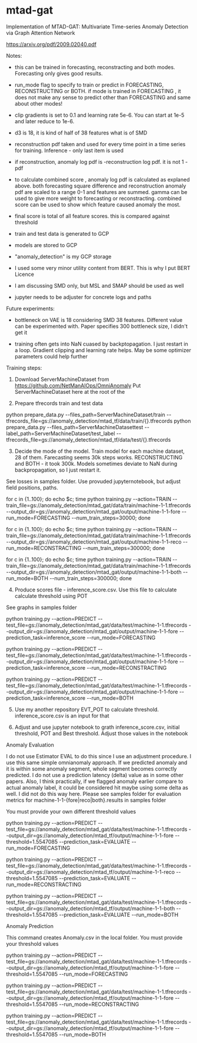 # mtad-gat
Implementation of MTAD-GAT: Multivariate Time-series Anomaly Detection via Graph Attention Network

https://arxiv.org/pdf/2009.02040.pdf

Notes:

- this can be trained in forecasting, reconstracting and both modes. Forecasting only gives good results.

- run_mode flag to specify to train or predict in FORECASTING, RECONSTRUCTING or BOTH. if mode is trained in FORECASTING , it does not make any sense to predict other than FORECASTING and same about other modes!

- clip gradients is set to 0.1 and learning rate 5e-6. You can start at 1e-5 and later reduce to 1e-6.

- d3 is 18, it is kind of half of 38 features what is of SMD

- reconstruction pdf taken and used for every time point in a time series for training. Inference - only last item is used

- if reconstruction, anomaly log pdf is -reconstruction log pdf. it is not 1 - pdf

- to calculate combined score , anomaly log pdf is calculated as explaned above. both forecasting square difference and reconstruction anomaly pdf are scaled to a range 0-1 and features are summed. gamma can be used to give more weight to forecasting or reconstracting. combined score can be used to show which feature caused anomaly the most. 

- final score is total of all feature scores. this is compared against threshold

- train and test data is generated to GCP

- models are stored to GCP

- "anomaly_detection" is my GCP storage

- I used some very minor utility content from BERT. This is why I put BERT Licence

- I am discussing SMD only, but MSL and SMAP should be used as well

- jupyter needs to be adjuster for concrete logs and paths


Future experiments:

- bottleneck on VAE is 18 considering SMD 38 features. Different value can be experimented with. Paper specifies 300 bottleneck size, I didn't get it

- training often gets into NaN cuased by backptopagation. I just restart in a loop. Gradient clipping and learning rate helps. May be some optimizer parameters could help further


Training steps:

1. Download ServerMachineDataset from https://github.com/NetManAIOps/OmniAnomaly
Put ServerMachineDataset here at the root of the 

2. Prepare tfrecords train and test data

python prepare_data.py --files_path=ServerMachineDataset/train --tfrecords_file=gs://anomaly_detection/mtad_tf/data/train/{}.tfrecords
python prepare_data.py --files_path=ServerMachineDatasettest --label_path=ServerMachineDataset/test_label --tfrecords_file=gs://anomaly_detection/mtad_tf/data/test/{}.tfrecords

3. Decide the mode of the model. Train model for each machine dataset, 28 of them. Farecasting seems 30k steps works. RECONSTRUCTING and BOTH  - it took 300k. Models sometimes deviate to NaN during backpropagation, so I just restart it.

See losses in samples folder. Use provuded jupyternotebook, but adjust field positions, paths.

for c in {1..100}; do echo $c; time python training.py --action=TRAIN --train_file=gs://anomaly_detection/mtad_gat/data/train/machine-1-1.tfrecords --output_dir=gs://anomaly_detection/mtad_gat/output/machine-1-1-fore --run_mode=FORECASTING --num_train_steps=30000; done

for c in {1..100}; do echo $c; time python training.py --action=TRAIN --train_file=gs://anomaly_detection/mtad_gat/data/train/machine-1-1.tfrecords --output_dir=gs://anomaly_detection/mtad_gat/output/machine-1-1-reco --run_mode=RECONSTRACTING --num_train_steps=300000; done

for c in {1..100}; do echo $c; time python training.py --action=TRAIN --train_file=gs://anomaly_detection/mtad_gat/data/train/machine-1-1.tfrecords --output_dir=gs://anomaly_detection/mtad_gat/output/machine-1-1-both --run_mode=BOTH --num_train_steps=300000; done

4. Produce scores file - inference_score.csv. Use this file to calculate calculate threshold using POT

See graphs in samples folder

python training.py --action=PREDICT --test_file=gs://anomaly_detection/mtad_gat/data/test/machine-1-1.tfrecords --output_dir=gs://anomaly_detection/mtad_gat/output/machine-1-1-fore --prediction_task=inference_score --run_mode=FORECASTING

python training.py --action=PREDICT --test_file=gs://anomaly_detection/mtad_gat/data/test/machine-1-1.tfrecords --output_dir=gs://anomaly_detection/mtad_gat/output/machine-1-1-fore --prediction_task=inference_score --run_mode=RECONSTRACTING

python training.py --action=PREDICT --test_file=gs://anomaly_detection/mtad_gat/data/test/machine-1-1.tfrecords --output_dir=gs://anomaly_detection/mtad_gat/output/machine-1-1-fore --prediction_task=inference_score --run_mode=BOTH

5. Use my another repository EVT_POT to calculate threshold. inference_score.csv is an input for that

6. Adjust and use jupyter notebook to grath inference_score.csv, initial threshold, POT and Best threshold. Adjust those values in the notebook


Anomaly Evaluation

I do not use Estimator EVAL to do this since I use an adjustment procedure. I use this same simple omnianomaly approach. If we predicted anomaly and it is within some anomaly segment, whole segment becomes correctly predicted. I do not use a prediction latency (delta) value as in some other papers. Also, I think practically, if we flagged anomaly earlier compare to actual anomaly label, it could be considered hit maybe using some delta as well. I did not do this way here. Please see samples folder for evaluation metrics for machine-1-1-{fore|reco|both}.results in samples folder

You must provide your own different threshold values

python training.py --action=PREDICT --test_file=gs://anomaly_detection/mtad_gat/data/test/machine-1-1.tfrecords --output_dir=gs://anomaly_detection/mtad_tf/output/machine-1-1-fore --threshold=1.5547085 --prediction_task=EVALUATE --run_mode=FORECASTING

python training.py --action=PREDICT --test_file=gs://anomaly_detection/mtad_gat/data/test/machine-1-1.tfrecords --output_dir=gs://anomaly_detection/mtad_tf/output/machine-1-1-reco --threshold=1.5547085 --prediction_task=EVALUATE --run_mode=RECONSTRACTING

python training.py --action=PREDICT --test_file=gs://anomaly_detection/mtad_gat/data/test/machine-1-1.tfrecords --output_dir=gs://anomaly_detection/mtad_tf/output/machine-1-1-both --threshold=1.5547085 --prediction_task=EVALUATE --run_mode=BOTH

Anomaly Prediction

This command creates Anomaly.csv in the local folder. You must provide your threshold values

python training.py --action=PREDICT --test_file=gs://anomaly_detection/mtad_gat/data/test/machine-1-1.tfrecords --output_dir=gs://anomaly_detection/mtad_tf/output/machine-1-1-fore --threshold=1.5547085 --run_mode=FORECASTING

python training.py --action=PREDICT --test_file=gs://anomaly_detection/mtad_gat/data/test/machine-1-1.tfrecords --output_dir=gs://anomaly_detection/mtad_tf/output/machine-1-1-fore --threshold=1.5547085 --run_mode=RECONSTRACTING

python training.py --action=PREDICT --test_file=gs://anomaly_detection/mtad_gat/data/test/machine-1-1.tfrecords --output_dir=gs://anomaly_detection/mtad_tf/output/machine-1-1-fore --threshold=1.5547085 --run_mode=BOTH
